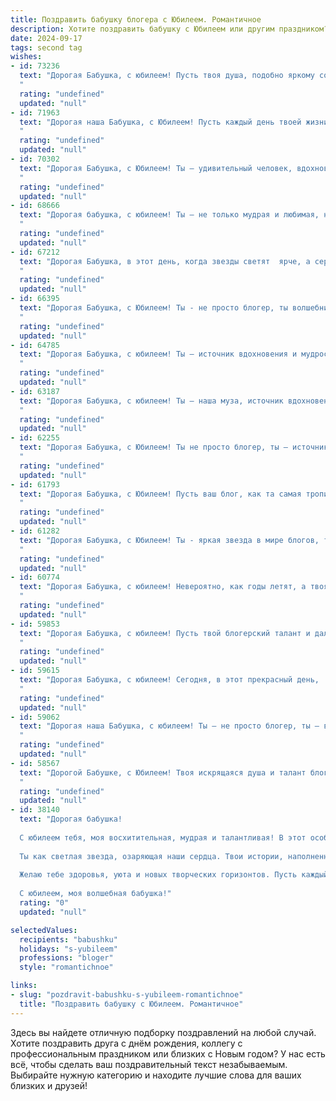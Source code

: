 ```yaml
---
title: Поздравить бабушку блогера с Юбилеем. Романтичное
description: Хотите поздравить бабушку с Юбилеем или другим праздником? Наш ИИ создаст незабываемое поздравление, а вы обязательно выделитесь среди других.  
date: 2024-09-17
tags: second tag
wishes:
- id: 73236
  text: "Дорогая Бабушка, с юбилеем! Пусть твоя душа, подобно яркому солнцу, всегда сияет счастьем, а сердце  наполняется теплом и нежностью. Пусть твои слова, полные мудрости и любви, вдохновляют всех, кто тебя знает, а твой блог продолжает радовать мир своим позитивом и талантом!
  "
  rating: "undefined"
  updated: "null"
- id: 71963
  text: "Дорогая наша Бабушка, с Юбилеем! Пусть каждый день твоей жизни, наполненный любовью, творчеством и вдохновением, будет таким же ярким и неповторимым, как твой блог! Счастья, здоровья и бесконечной радости!
  "
  rating: "undefined"
  updated: "null"
- id: 70302
  text: "Дорогая Бабушка, с Юбилеем! Ты – удивительный человек, вдохновляющий своей молодостью души и  неиссякаемой энергией. Твой блог – это яркое доказательство твоей  активности,  творческого подхода к жизни и умения делиться радостью! Пусть  твои дни будут полны  счастья,  любви  и  вдохновения!
  "
  rating: "undefined"
  updated: "null"
- id: 68666
  text: "Дорогая бабушка, с юбилеем! Ты – не только мудрая и любимая, но и вдохновляющая блогер, чьи слова трогают сердца и открывают новые горизонты.  Пусть твоя жизнь всегда будет наполнена теплом, любовью и вдохновением!
  "
  rating: "undefined"
  updated: "null"
- id: 67212
  text: "Дорогая Бабушка, в этот день, когда звезды светят  ярче, а сердце поет от радости, позвольте мне поздравить Вас с юбилеем!  Вы – не просто блогер, Вы – источник вдохновения, тепла и мудрости для всех, кто Вас знает. Пусть Ваша жизнь будет  яркой,  как Ваши посты,  а каждый день приносит новые открытия и  улыбки!
  "
  rating: "undefined"
  updated: "null"
- id: 66395
  text: "Дорогая Бабушка, с Юбилеем! Ты - не просто блогер, ты волшебница, которая дарит свет и тепло своим подписчикам. Пусть каждый день твоей жизни будет полон вдохновения, радости и любви!
  "
  rating: "undefined"
  updated: "null"
- id: 64785
  text: "Дорогая Бабушка, с юбилеем! Ты – источник вдохновения и мудрости, твой блог – это окно в мир добра и красоты. Пусть твоя жизнь будет полна ярких моментов, а каждый день – это праздник твоей души!
  "
  rating: "undefined"
  updated: "null"
- id: 63187
  text: "Дорогая Бабушка, с юбилеем! Ты – наша муза, источник вдохновения, блогер с огромным сердцем и талантом. Твои слова, как светлячки в летнюю ночь, озаряют жизни всех, кто тебя знает. Пусть этот день станет началом новой главы твоей жизни, наполненной радостью, любовью и бесконечными возможностями!
  "
  rating: "undefined"
  updated: "null"
- id: 62255
  text: "Дорогая Бабушка, с Юбилеем! Ты не просто блогер, ты — источник вдохновения и тепла для всех, кто тебя знает. Твоя искренность и мудрость завораживают, а любовь к жизни заряжает всех вокруг. Пусть твой блог продолжает дарить свет и радость, а ты — остаешься такой же чудесной, как всегда. Счастья тебе, Бабушка!
  "
  rating: "undefined"
  updated: "null"
- id: 61793
  text: "Дорогая Бабушка, с Юбилеем! Пусть ваш блог, как та самая тропинка в лесу, ведет вас к новым вершинам вдохновения и ярким встречам с чудесами жизни. Желаю вам неугасаемого энтузиазма, крепкого здоровья и бесконечного потока идей, которые будут радовать ваших читателей!
  "
  rating: "undefined"
  updated: "null"
- id: 61282
  text: "Дорогая Бабушка, с Юбилеем! Ты - яркая звезда в мире блогов, твоё творчество вдохновляет, дарит радость и тепло. Желаю тебе  неиссякаемого энтузиазма, новых идей и  миллионов преданных читателей! Пусть твой путь будет полон вдохновения и счастья!
  "
  rating: "undefined"
  updated: "null"
- id: 60774
  text: "Дорогая Бабушка, с юбилеем! Невероятно, как годы летят, а твоя молодость и талант не угасают. Ты, как яркая звезда, освещаешь мир своим вдохновением и мудростью, и, как истинный блогер, делишься с нами своим опытом и искренними эмоциями. Желаю тебе всегда оставаться такой же жизнерадостной, активной и вдохновляющей! С юбилеем!
  "
  rating: "undefined"
  updated: "null"
- id: 59853
  text: "Дорогая Бабушка, с юбилеем! Пусть твой блогерский талант и дальше сияет, вдохновляя и даря радость всем, кто тебя читает. Ты - источник мудрости и вдохновения, и твоя жизнь – это прекрасная история, которую с нетерпением хочется читать дальше. Пусть каждый день будет полон ярких моментов,  любви и счастья!
  "
  rating: "undefined"
  updated: "null"
- id: 59615
  text: "Дорогая Бабушка, с юбилеем! Сегодня, в этот прекрасный день,  мы  хотим  поздравить  тебя  с  этим  знаменательным   событием! Твои  слова,  как  нежный  ветер,  несут  тепло   и  доброту   в   миллионы   сердец.  Пусть   творчество   радует   тебя   все   эти   годы,   а    каждый   новый   день   будет   наполнен  радостью  и  вдохновением!
  "
  rating: "undefined"
  updated: "null"
- id: 59062
  text: "Дорогая наша Бабушка, с юбилеем! Ты – не просто блогер, ты – вдохновитель, муза, светлая душа, что дарит миру добро и красоту. Спасибо за твои слова, за тепло, за всё, что ты делаешь! Твоя жизнь – это яркая, богатая история, полная любви, добра и мудрости. Желаем тебе еще долгих лет, счастливых дней, исполняющихся желаний и  огромной любви!
  "
  rating: "undefined"
  updated: "null"
- id: 58567
  text: "Дорогой Бабушке, с Юбилеем! Твоя искрящаяся душа и талант блогера вдохновляют всех вокруг. В этот особенный день желаю тебе океана любви, море улыбок и безграничного вдохновения. Пусть твой путь будет светлым, а сердце – всегда молодым!
  "
  rating: "undefined"
  updated: "null"
- id: 38140
  text: "Дорогая бабушка!
  
  С юбилеем тебя, моя восхитительная, мудрая и талантливая! В этот особенный день хочу поздравить тебя с тем, что ты не только являешься замечательной бабушкой, но и вдохновляющим блогером, который делится своими мыслями, чувствами и опытом с миром.
  
  Ты как светлая звезда, озаряющая наши сердца. Твои истории, наполненные теплотой и любовью, становятся настоящими оазисами для всех, кто тебя читает. Пусть каждый твой новый проект приносит радость и вдохновение, как ты сама приносишь счастье в наши жизни.
  
  Желаю тебе здоровья, уюта и новых творческих горизонтов. Пусть каждый день будет полон ярких мгновений, а каждый миг — наполнен любовью и нежностью. Ты — наша гордость и радость, и мы все очень тебя любим!
  
  С юбилеем, моя волшебная бабушка!"
  rating: "0"
  updated: "null"

selectedValues:
  recipients: "babushku"
  holidays: "s-yubileem"
  professions: "bloger"
  style: "romantichnoe"

links:
- slug: "pozdravit-babushku-s-yubileem-romantichnoe"
  title: "Поздравить бабушку с Юбилеем. Романтичное"
---
```


Здесь вы найдете отличную подборку поздравлений на любой случай. 
Хотите поздравить друга с днём рождения, коллегу с профессиональным праздником или близких с Новым годом? У нас есть всё, чтобы сделать ваш поздравительный текст незабываемым. Выбирайте нужную категорию и находите лучшие слова для ваших близких и друзей!
